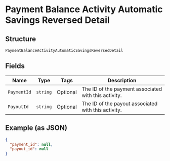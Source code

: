 
# Payment Balance Activity Automatic Savings Reversed Detail

## Structure

`PaymentBalanceActivityAutomaticSavingsReversedDetail`

## Fields

| Name | Type | Tags | Description |
|  --- | --- | --- | --- |
| `PaymentId` | `string` | Optional | The ID of the payment associated with this activity. |
| `PayoutId` | `string` | Optional | The ID of the payout associated with this activity. |

## Example (as JSON)

```json
{
  "payment_id": null,
  "payout_id": null
}
```

